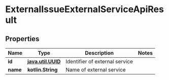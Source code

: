 
# ExternalIssueExternalServiceApiResult

## Properties
| Name | Type | Description | Notes |
| ------------ | ------------- | ------------- | ------------- |
| **id** | [**java.util.UUID**](java.util.UUID.md) | Identifier of external service |  |
| **name** | **kotlin.String** | Name of external service |  |



